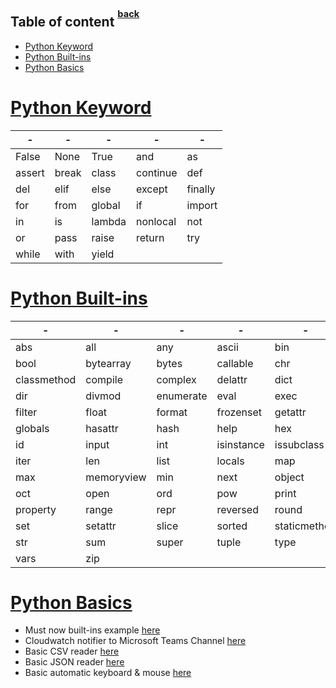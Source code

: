 ## Table of content <sup><sup>[back](../README.md)</sup></sup>

- [Python Keyword](#python-keyword)
- [Python Built-ins](#python-built-ins)
- [Python Basics](#python-basics)

# [Python Keyword](#table-of-content-back)

| -      | -     | -      | -        | -       |
| ------ | ----- | ------ | -------- | ------- |
| False  | None  | True   | and      | as      |
| assert | break | class  | continue | def     |
| del    | elif  | else   | except   | finally |
| for    | from  | global | if       | import  |
| in     | is    | lambda | nonlocal | not     |
| or     | pass  | raise  | return   | try     |
| while  | with  | yield  |          |         |

# [Python Built-ins](#table-of-content-back)

| -           | -          | -         | -          | -            |
| ----------- | ---------- | --------- | ---------- | ------------ |
| abs         | all        | any       | ascii      | bin          |
| bool        | bytearray  | bytes     | callable   | chr          |
| classmethod | compile    | complex   | delattr    | dict         |
| dir         | divmod     | enumerate | eval       | exec         |
| filter      | float      | format    | frozenset  | getattr      |
| globals     | hasattr    | hash      | help       | hex          |
| id          | input      | int       | isinstance | issubclass   |
| iter        | len        | list      | locals     | map          |
| max         | memoryview | min       | next       | object       |
| oct         | open       | ord       | pow        | print        |
| property    | range      | repr      | reversed   | round        |
| set         | setattr    | slice     | sorted     | staticmethod |
| str         | sum        | super     | tuple      | type         |
| vars        | zip        |           |            |              |

# [Python Basics](#table-of-content-back)

- Must now built-ins example [here](../python/builtins_functions.py)
- Cloudwatch notifier to Microsoft Teams Channel [here](../python/cloudwatch_teams_notifier.py)
- Basic CSV reader [here](../python/csv.py)
- Basic JSON reader [here](../python/json.py)
- Basic automatic keyboard & mouse [here](../python/pyautogui.py)
